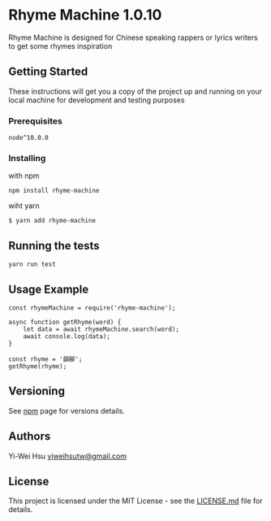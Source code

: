 # Rhyme Machine 1.0.10
Rhyme Machine is designed for Chinese speaking rappers or lyrics writers to get some rhymes inspiration 

## Getting Started

These instructions will get you a copy of the project up and running on your local machine for development and testing purposes

### Prerequisites

```
node^10.0.0
```

### Installing

with npm 
```
npm install rhyme-machine
```

wiht yarn
```
$ yarn add rhyme-machine
```

## Running the tests

```
yarn run test
```

## Usage Example 

```
const rhymeMachine = require('rhyme-machine');

async function getRhyme(word) {
	let data = await rhymeMachine.search(word);
	await console.log(data);
}

const rhyme = '韻腳';
getRhyme(rhyme);
```

## Versioning

See [npm](https://www.npmjs.com/package/rhyme-machine) page for versions details.

## Authors

Yi-Wei Hsu
yiweihsutw@gmail.com

## License

This project is licensed under the MIT License - see the [LICENSE.md](LICENSE) file for details.